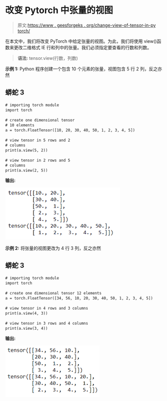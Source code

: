 # 改变 Pytorch 中张量的视图

> 原文:[https://www . geesforgeks . org/change-view-of-tensor-in-py torch/](https://www.geeksforgeeks.org/change-view-of-tensor-in-pytorch/)

在本文中，我们将改变 PyTorch 中给定张量的视图。为此，我们将使用 view()函数来更改二维格式 IE 行和列中的张量。我们必须指定要查看的行数和列数。

> **语法:** tensor.view(行数，列数)

**示例 1:** Python 程序创建一个包含 10 个元素的张量，视图包含 5 行 2 列，反之亦然

## 蟒蛇 3

```
# importing torch module
import torch

# create one dimensional tensor 
# 10 elements
a = torch.FloatTensor([10, 20, 30, 40, 50, 1, 2, 3, 4, 5])  

# view tensor in 5 rows and 2
# columns
print(a.view(5, 2))

# view tensor in 2 rows and 5 
# columns
print(a.view(2, 5))
```

**输出:**

![](img/9c120afa436d44d857d24d2f177dfe29.png)

**示例 2:** 将张量的视图更改为 4 行 3 列，反之亦然

## 蟒蛇 3

```
# importing torch module
import torch

# create one dimensional tensor 12 elements
a = torch.FloatTensor([34, 56, 10, 20, 30, 40, 50, 1, 2, 3, 4, 5])

# view tensor in 4 rows and 3 columns
print(a.view(4, 3))

# view tensor in 3 rows and 4 columns
print(a.view(3, 4))
```

**输出:**

![](img/40b7d647b542207c6314a52aadd7018e.png)